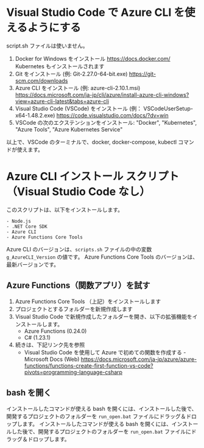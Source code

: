 ﻿# Visual Studio Code で Azure CLI を使えるようにする

script.sh ファイルは使いません。

1. Docker for Windows をインストール https://docs.docker.com/
  Kubernetes もインストールされます
2. Git をインストール (例: Git-2.27.0-64-bit.exe) https://git-scm.com/downloads
3. Azure CLI をインストール (例: azure-cli-2.10.1.msi) https://docs.microsoft.com/ja-jp/cli/azure/install-azure-cli-windows?view=azure-cli-latest&tabs=azure-cli
4. Visual Studio Code (VSCode) をインストール (例： VSCodeUserSetup-x64-1.48.2.exe) https://code.visualstudio.com/docs/?dv=win
5. VSCode の次のエクステンションをインストール: "Docker", "Kubernetes", "Azure Tools", "Azure Kubernetes Service"

以上で、VSCode のターミナルで、docker, docker-compose, kubectl コマンドが使えます。


# Azure CLI インストール スクリプト（Visual Studio Code なし）

このスクリプトは、以下をインストールします。

	- Node.js
	- .NET Core SDK
	- Azure CLI
	- Azure Functions Core Tools

Azure CLI のバージョンは、`scripts.sh` ファイルの中の変数 `g_AzureCLI_Version` の値です。
Azure Functions Core Tools のバージョンは、最新バージョンです。


## Azure Functions（関数アプリ）を試す

1. Azure Functions Core Tools （上記）をインストールします
2. プロジェクトとするフォルダーを新規作成します
3. Visual Studio Code で新規作成したフォルダーを開き、以下の拡張機能をインストールします。
   - Azure Functions (0.24.0)
   - C# (1.23.1)
4. 続きは、下記リンク先を参照
    - Visual Studio Code を使用して Azure で初めての関数を作成する - Microsoft Docs (Web)
    https://docs.microsoft.com/ja-jp/azure/azure-functions/functions-create-first-function-vs-code?pivots=programming-language-csharp


## bash を開く

インストールしたコマンドが使える bash を開くには、インストールした後で、
開発するプロジェクトのフォルダーを `run_open.bat` ファイルにドラッグ＆ドロップします。
インストールしたコマンドが使える bash を開くには、インストールした後で、開発するプロジェクトのフォルダーを `run_open.bat` ファイルにドラッグ＆ドロップします。
